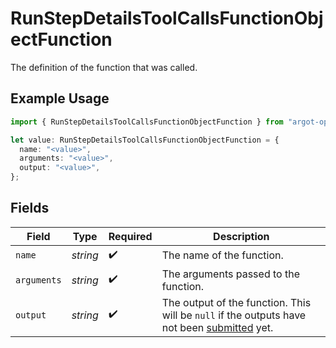 # RunStepDetailsToolCallsFunctionObjectFunction

The definition of the function that was called.

## Example Usage

```typescript
import { RunStepDetailsToolCallsFunctionObjectFunction } from "argot-open-ai/models/components";

let value: RunStepDetailsToolCallsFunctionObjectFunction = {
  name: "<value>",
  arguments: "<value>",
  output: "<value>",
};
```

## Fields

| Field                                                                                                                                     | Type                                                                                                                                      | Required                                                                                                                                  | Description                                                                                                                               |
| ----------------------------------------------------------------------------------------------------------------------------------------- | ----------------------------------------------------------------------------------------------------------------------------------------- | ----------------------------------------------------------------------------------------------------------------------------------------- | ----------------------------------------------------------------------------------------------------------------------------------------- |
| `name`                                                                                                                                    | *string*                                                                                                                                  | :heavy_check_mark:                                                                                                                        | The name of the function.                                                                                                                 |
| `arguments`                                                                                                                               | *string*                                                                                                                                  | :heavy_check_mark:                                                                                                                        | The arguments passed to the function.                                                                                                     |
| `output`                                                                                                                                  | *string*                                                                                                                                  | :heavy_check_mark:                                                                                                                        | The output of the function. This will be `null` if the outputs have not been [submitted](/docs/api-reference/runs/submitToolOutputs) yet. |